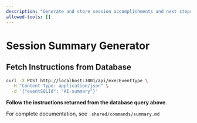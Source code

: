 ```yaml
---
description: "Generate and store session accomplishments and next steps summary"
allowed-tools: []
---
```


# Session Summary Generator

## Fetch Instructions from Database

```bash
curl -X POST http://localhost:3001/api/execEventType \
  -H "Content-Type: application/json" \
  -d '{"eventSQLId": "AI-summary"}'
```

**Follow the instructions returned from the database query above.**

For complete documentation, see `.shared/commands/summary.md`